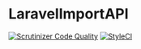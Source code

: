 # LaravelImportAPI

[![Scrutinizer Code Quality](https://scrutinizer-ci.com/g/Phaniraj35/LaravelImportAPI/badges/quality-score.png?b=master)](https://scrutinizer-ci.com/g/Phaniraj35/LaravelImportAPI/?branch=master)
[![StyleCI](https://github.styleci.io/repos/192921336/shield?branch=master)](https://github.styleci.io/repos/192921336)
